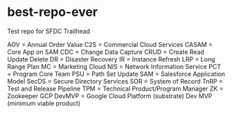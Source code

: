 # best-repo-ever
Test repo for SFDC Trailhead

AOV = Annual Order Value
C2S = Commercial Cloud Services
CASAM = Core App on SAM
CDC = Change Data Capture
CRUD = Create Read Update Delete
DR = Disaster Recovery
IR = Instance Refresh
LRP = Long Range Plan
MC = Marketing Cloud
NIS = Network Information Service
PCT = Program Core Team
PSU = Path Set Update
SAM = Salesforce Application Model
SecDS = Secure Directory Services
SOR = System of Record
TnRP = Test and Release Pipeline
TPM = Technical Product/Program Manager
ZK = Zookeeper
GCP DevMVP = Google Cloud Platform (substrate) Dev MVP (minimum viable product)